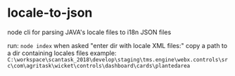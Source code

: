 # locale-to-json
node cli for parsing JAVA's locale files to i18n JSON files


run:
```node index```
when asked "enter dir with locale XML files:"
copy a path to a dir containing locales files
example: `C:\workspace\scantask_2018\develop\staging\tms.engine\webx.controls\src\com\agritask\wicket\controls\dashboard\cards\plantedarea`
